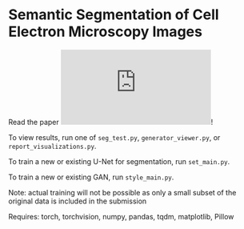# Semantic Segmentation of Cell Electron Microscopy Images

Read the paper ![here](https://github.com/spencer-hann/CellularSementicSegmentation/blob/main/SpencerHann_FinalPaper.pdf)!

To view results, run one of `seg_test.py`, `generator_viewer.py`, or `report_visualizations.py`.

To train a new or existing U-Net for segmentation, run `set_main.py`.

To train a new or existing GAN, run `style_main.py`.

Note:  actual training will not be possible as only a small subset of the original data is included in the submission

Requires: torch, torchvision, numpy, pandas, tqdm, matplotlib, Pillow

